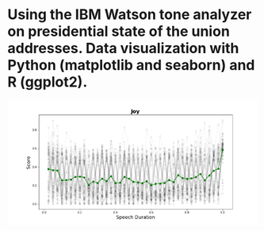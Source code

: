 # Using the IBM Watson tone analyzer on presidential state of the union addresses. Data visualization with Python (matplotlib and seaborn) and R (ggplot2).

<img src="images/joy_chunks.png">

